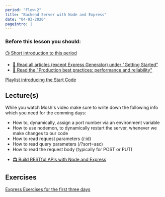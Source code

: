 ```yaml
---
period: "Flow-2"
title: "Backend Server with Node and Express"
date: "04-03-2020"
pageintro: |
---
```


### Before this lesson you should:

[:tv: Short introduction to this period](https://youtu.be/8LQOYSAqXPg)

<!--BEGIN readings ##-->
- [:book: Read all articles (except Express Generator) under "Getting Started"](https://expressjs.com/en/starter/installing.html)
- [:book: Read the "Production best practices: performance and reliability"](https://expressjs.com/en/advanced/best-practice-performance.html)
    <!--END readings ##-->

<!--BEGIN guides ##-->
[Playlist introducing the Start Code](https://www.youtube.com/playlist?list=PLDbigcKhXkiVXdczPrduheeR2VGetHiVg)
<!--END guides ##-->



## Lecture(s)

While you watch Mosh's video make sure to write down the following info which you need for the comming days:

- How to, dynamically, assign a port number via an environment variable
- How to use nodemon, to dynamically restart the server, whenever we make changes to our code
- How to read request parameters (/:id)
- How to read query parameters (/?sort=asc)
- How to read the request body (typically for POST or PUT)

<!--BEGIN lectures ##-->

- [:tv: Build RESTful APIs with Node and Express](https://www.youtube.com/watch?v=pKd0Rpw7O48)
  <!--END lectures ##-->

## Exercises

<!--BEGIN exercises ##-->

[Express Exercises for the first three days](https://docs.google.com/document/d/1W8b6hihu1WyTduhzejUQ6mTSeCvax2PJLt5F9wUCEnQ/edit?usp=sharing)

<!--END exercises ##-->

<!--BEGIN slides ##-->

<!--END slides ##-->
